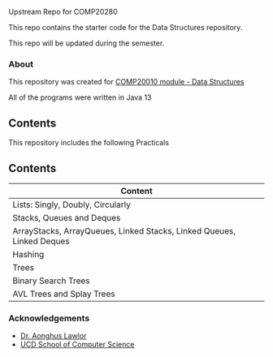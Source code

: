 
Upstream Repo for COMP20280

This repo contains the starter code for the Data Structures repository.

This repo will be updated during the semester.

### About

This repository was created for [COMP20010 module - Data Structures](https://sisweb.ucd.ie/usis/!W_HU_MENU.P_PUBLISH?p_tag=MODULE&MODULE=COMP20010)

All of the programs were written in Java 13


## Contents

This repository includes the following Practicals

## Contents
| Content
|--------------------------------------------------
| Lists: Singly, Doubly, Circularly
| Stacks, Queues and Deques
| ArrayStacks, ArrayQueues, Linked Stacks, Linked Queues, Linked Deques
| Hashing
| Trees
| Binary Search Trees
| AVL Trees and Splay Trees



### Acknowledgements
* [Dr. Aonghus Lawlor](https://people.ucd.ie/aonghus.lawlor)
* [UCD School of Computer Science](https://www.cs.ucd.ie/)
